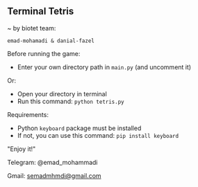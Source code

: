 ## Terminal Tetris
~ by biotet team:
    
    emad-mohamadi & danial-fazel

Before running the game:
- Enter your own directory path in `main.py` (and uncomment it)

Or:
- Open your directory in terminal
- Run this command:
    `python tetris.py`

Requirements:
- Python `keyboard` package must be installed
- If not, you can use this command:
    `pip install keyboard`

"Enjoy it!"



Telegram: @emad_mohammadi

Gmail: semadmhmdi@gmail.com
